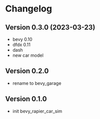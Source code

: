 # Changelog

## Version 0.3.0 (2023-03-23)

- bevy 0.10
- dfdx 0.11
- dash
- new car model

## Version 0.2.0

- rename to bevy_garage

## Version 0.1.0

- init bevy_rapier_car_sim
